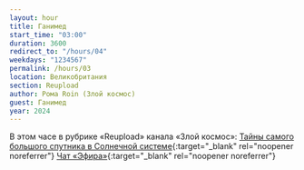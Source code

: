 ```yaml
---
layout: hour
title: Ганимед
start_time: "03:00"
duration: 3600
redirect_to: "/hours/04"
weekdays: "1234567"
permalink: /hours/03
location: Великобритания
section: Reupload
author: Рома Roin (Злой космос)
guest: Ганимед   
year: 2024
---
```


В этом часе в рубрике «Reupload» канала «Злой космос»: [Тайны самого большого спутника в Солнечной системе](https://www.youtube.com/watch?v=at5PuMAfJxo&t=14s){:target="_blank" rel="noopener noreferrer"} [Чат «Эфира»](https://t.me/+nk0UKze8dEczZDAy){:target="_blank" rel="noopener noreferrer"}
